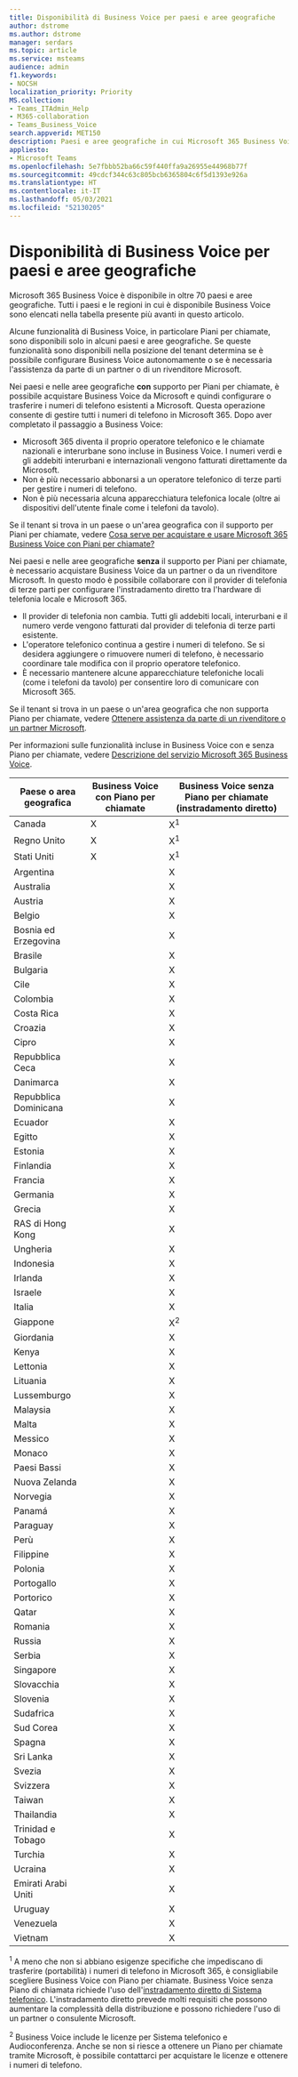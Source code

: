 ```yaml
---
title: Disponibilità di Business Voice per paesi e aree geografiche
author: dstrome
ms.author: dstrome
manager: serdars
ms.topic: article
ms.service: msteams
audience: admin
f1.keywords:
- NOCSH
localization_priority: Priority
MS.collection:
- Teams_ITAdmin_Help
- M365-collaboration
- Teams_Business_Voice
search.appverid: MET150
description: Paesi e aree geografiche in cui Microsoft 365 Business Voice è disponibile.
appliesto:
- Microsoft Teams
ms.openlocfilehash: 5e7fbbb52ba66c59f440ffa9a26955e44968b77f
ms.sourcegitcommit: 49cdcf344c63c805bcb6365804c6f5d1393e926a
ms.translationtype: HT
ms.contentlocale: it-IT
ms.lasthandoff: 05/03/2021
ms.locfileid: "52130205"
---
```

# <a name="country-and-region-availability-for-business-voice"></a>Disponibilità di Business Voice per paesi e aree geografiche

Microsoft 365 Business Voice è disponibile in oltre 70 paesi e aree geografiche. Tutti i paesi e le regioni in cui è disponibile Business Voice sono elencati nella tabella presente più avanti in questo articolo.

Alcune funzionalità di Business Voice, in particolare Piani per chiamate, sono disponibili solo in alcuni paesi e aree geografiche. Se queste funzionalità sono disponibili nella posizione del tenant determina se è possibile configurare Business Voice autonomamente o se è necessaria l'assistenza da parte di un partner o di un rivenditore Microsoft.

Nei paesi e nelle aree geografiche **con** supporto per Piani per chiamate, è possibile acquistare Business Voice da Microsoft e quindi configurare o trasferire i numeri di telefono esistenti a Microsoft. Questa operazione consente di gestire tutti i numeri di telefono in Microsoft 365. Dopo aver completato il passaggio a Business Voice:

- Microsoft 365 diventa il proprio operatore telefonico e le chiamate nazionali e interurbane sono incluse in Business Voice. I numeri verdi e gli addebiti interurbani e internazionali vengono fatturati direttamente da Microsoft.
- Non è più necessario abbonarsi a un operatore telefonico di terze parti per gestire i numeri di telefono.
- Non è più necessaria alcuna apparecchiatura telefonica locale (oltre ai dispositivi dell'utente finale come i telefoni da tavolo).

Se il tenant si trova in un paese o un'area geografica con il supporto per Piani per chiamate, vedere [Cosa serve per acquistare e usare Microsoft 365 Business Voice con Piani per chiamate?](what-to-buy.md)

Nei paesi e nelle aree geografiche **senza** il supporto per Piani per chiamate, è necessario acquistare Business Voice da un partner o da un rivenditore Microsoft. In questo modo è possibile collaborare con il provider di telefonia di terze parti per configurare l'instradamento diretto tra l'hardware di telefonia locale e Microsoft 365.

- Il provider di telefonia non cambia. Tutti gli addebiti locali, interurbani e il numero verde vengono fatturati dal provider di telefonia di terze parti esistente.
- L'operatore telefonico continua a gestire i numeri di telefono. Se si desidera aggiungere o rimuovere numeri di telefono, è necessario coordinare tale modifica con il proprio operatore telefonico.
- È necessario mantenere alcune apparecchiature telefoniche locali (come i telefoni da tavolo) per consentire loro di comunicare con Microsoft 365.

Se il tenant si trova in un paese o un'area geografica che non supporta Piano per chiamate, vedere [Ottenere assistenza da parte di un rivenditore o un partner Microsoft](reseller-partner-support.md).

Per informazioni sulle funzionalità incluse in Business Voice con e senza Piano per chiamate, vedere [Descrizione del servizio Microsoft 365 Business Voice](/office365/servicedescriptions/microsoft-365-business-voice-service-description).

| Paese o area geografica    | Business Voice con Piano per chiamate | Business Voice senza Piano per chiamate (instradamento diretto) |
|----------------------|----------------------------------|-----------------------------------------------------|
| Canada               | X                                | X<sup>1</sup>                                       |
| Regno Unito       | X                                | X<sup>1</sup>                                       |
| Stati Uniti        | X                                | X<sup>1</sup>                                       |
| Argentina            |                                  | X                                                   |
| Australia            |                                  | X                                                   |
| Austria              |                                  | X                                                   |
| Belgio              |                                  | X                                                   |
| Bosnia ed Erzegovina |                                  | X                                                   |
| Brasile               |                                  | X                                                   |
| Bulgaria             |                                  | X                                                   |
| Cile                |                                  | X                                                   |
| Colombia             |                                  | X                                                   |
| Costa Rica           |                                  | X                                                   |
| Croazia              |                                  | X                                                   |
| Cipro               |                                  | X                                                   |
| Repubblica Ceca       |                                  | X                                                   |
| Danimarca              |                                  | X                                                   |
| Repubblica Dominicana   |                                  | X                                                   |
| Ecuador              |                                  | X                                                   |
| Egitto                |                                  | X                                                   |
| Estonia              |                                  | X                                                   |
| Finlandia              |                                  | X                                                   |
| Francia               |                                  | X                                                   |
| Germania              |                                  | X                                                   |
| Grecia               |                                  | X                                                   |
| RAS di Hong Kong        |                                  | X                                                   |
| Ungheria              |                                  | X                                                   |
| Indonesia            |                                  | X                                                   |
| Irlanda              |                                  | X                                                   |
| Israele               |                                  | X                                                   |
| Italia                |                                  | X                                                   |
| Giappone                |                                  | X<sup>2</sup>                                       |
| Giordania               |                                  | X                                                   |
| Kenya                |                                  | X                                                   |
| Lettonia               |                                  | X                                                   |
| Lituania            |                                  | X                                                   |
| Lussemburgo           |                                  | X                                                   |
| Malaysia             |                                  | X                                                   |
| Malta                |                                  | X                                                   |
| Messico               |                                  | X                                                   |
| Monaco               |                                  | X                                                   |
| Paesi Bassi          |                                  | X                                                   |
| Nuova Zelanda          |                                  | X                                                   |
| Norvegia               |                                  | X                                                   |
| Panamá               |                                  | X                                                   |
| Paraguay             |                                  | X                                                   |
| Perù                 |                                  | X                                                   |
| Filippine          |                                  | X                                                   |
| Polonia               |                                  | X                                                   |
| Portogallo             |                                  | X                                                   |
| Portorico          |                                  | X                                                   |
| Qatar                |                                  | X                                                   |
| Romania              |                                  | X                                                   |
| Russia               |                                  | X                                                   |
| Serbia               |                                  | X                                                   |
| Singapore            |                                  | X                                                   |
| Slovacchia             |                                  | X                                                   |
| Slovenia             |                                  | X                                                   |
| Sudafrica         |                                  | X                                                   |
| Sud Corea          |                                  | X                                                   |
| Spagna                |                                  | X                                                   |
| Sri Lanka            |                                  | X                                                   |
| Svezia               |                                  | X                                                   |
| Svizzera          |                                  | X                                                   |
| Taiwan               |                                  | X                                                   |
| Thailandia             |                                  | X                                                   |
| Trinidad e Tobago  |                                  | X                                                   |
| Turchia               |                                  | X                                                   |
| Ucraina              |                                  | X                                                   |
| Emirati Arabi Uniti |                                  | X                                                   |
| Uruguay              |                                  | X                                                   |
| Venezuela            |                                  | X                                                   |
| Vietnam              |                                  | X                                                   |

<sup>1</sup> A meno che non si abbiano esigenze specifiche che impediscano di trasferire (portabilità) i numeri di telefono in Microsoft 365, è consigliabile scegliere Business Voice con Piano per chiamate. Business Voice senza Piano di chiamata richiede l'uso dell'[instradamento diretto di Sistema telefonico](../direct-routing-landing-page.md). L'instradamento diretto prevede molti requisiti che possono aumentare la complessità della distribuzione e possono richiedere l'uso di un partner o consulente Microsoft.

<sup>2</sup> Business Voice include le licenze per Sistema telefonico e Audioconferenza. Anche se non si riesce a ottenere un Piano per chiamate tramite Microsoft, è possibile contattarci per acquistare le licenze e ottenere i numeri di telefono.
